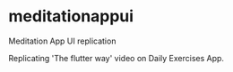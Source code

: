 # meditationappui

Meditation App UI replication

Replicating 'The flutter way' video on Daily Exercises App.
